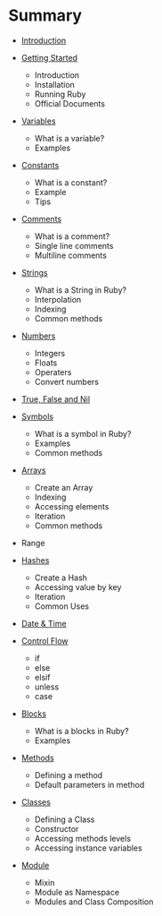 # Summary

* [Introduction](README.md)


* [Getting Started](/getting_started.md)
    - Introduction
    - Installation
    - Running Ruby
    - Official Documents


* [Variables](/variables.md)
    * What is a variable?
    * Examples
   
 
* [Constants](/constants.md)
    - What is a constant?
    - Example
    - Tips


* [Comments](/comments.md)
    - What is a comment?
    - Single line comments
    - Multiline comments


* [Strings](/strings.md)
    - What is a String in Ruby?
    - Interpolation
    - Indexing
    - Common methods


* [Numbers](/numbers.md)
    - Integers
    - Floats
    - Operaters
    - Convert numbers
  
  
* [True, False and Nil](/true_false_nil.md)


* [Symbols](/symbols.md)
    - What is a symbol in Ruby?
    - Examples
    - Common methods


* [Arrays](/arrays.md)
    - Create an Array
    - Indexing
    - Accessing elements
    - Iteration 
    - Common methods


* Range


* [Hashes](/hashes.md)
    - Create a Hash
    - Accessing value by key
    - Iteration
    - Common Uses


* [Date & Time](/date_time.md)


* [Control Flow](/conditional.md)
    - if
    - else
    - elsif
    - unless
    - case

 
* [Blocks]()
    - What is a blocks in Ruby?
    - Examples


* [Methods]()
    - Defining a method
    - Default parameters in method


* [Classes]()
    - Defining a Class
    - Constructor
    - Accessing methods levels
    - Accessing instance variables


* [Module]()
    - Mixin
    - Module as Namespace
    - Modules and Class Composition

